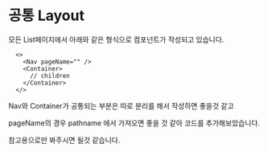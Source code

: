 # 공통 Layout

모든 List페이지에서 아래와 같은 형식으로 컴포넌트가 작성되고 있습니다.

```
  <>
    <Nav pageName="" />
    <Container>
      // children
    </Container>
  </>
```

Nav와 Container가 공통되는 부분은 따로 분리를 해서 작성하면 좋을것 같고

pageName의 경우 pathname 에서 가져오면 좋을 것 같아 코드를 추가해보았습니다.

참고용으로만 봐주시면 될것 같습니다.
